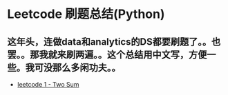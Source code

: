 # Leetcode 刷题总结(Python)
## 这年头，连做data和analytics的DS都要刷题了。。也罢。。那我就来刷两遍。。这个总结用中文写，方便一些。我可没那么多闲功夫。。
- [leetcode 1 - Two Sum](https://github.com/qizele/leetcode/blob/master/leetcode1)

